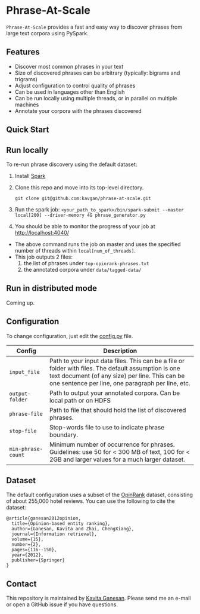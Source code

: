# Phrase-At-Scale

`Phrase-At-Scale` provides a fast and easy way to discover phrases from large text corpora using PySpark.

## Features
- Discover most common phrases in your text
- Size of discovered phrases can be arbitrary (typically: bigrams and trigrams)
- Adjust configuration to control quality of phrases
- Can be used in languages other than English 
- Can be run locally using multiple threads, or in parallel on multiple machines
- Annotate your corpora with the phrases discovered

## Quick Start

## Run locally
To re-run phrase discovery using the default dataset:
1. Install [Spark](https://spark.apache.org/downloads.html) 
1. Clone this repo and move into its top-level directory.

	```
	git clone git@github.com:kavgan/phrase-at-scale.git
	```
1. Run the spark job: `<your_path_to_spark>/bin/spark-submit --master local[200] --driver-memory 4G phrase_generator.py `
1. You should be able to monitor the progress of your job at [http://localhost:4040/](http://localhost:4040/)

- The above command runs the job on master and uses the specified number of threads within `local[num_of_threads]`.
- This job outputs 2 files: 
	1. the list of phrases under `top-opinrank-phrases.txt` 
    1. the annotated corpora under `data/tagged-data/` 

## Run in distributed mode
Coming up.



## Configuration
To change configuration, just edit the [config.py](config.py) file.

| Config  |  Description |
|---|---|
|`input_file`   |Path to your input data files. This can be a file or folder with files. The default assumption is one text document (of any size) per line. This can be one sentence per line, one paragraph per line, etc. |
| `output-folder`  | Path to output your annotated corpora. Can be local path or on HDFS   |
| `phrase-file`  |Path to file that should hold the list of discovered phrases.    |
| `stop-file`  | Stop-words file to use to indicate phrase boundary.   |
| `min-phrase-count`  | Minimum number of occurrence for phrases. Guidelines: use 50 for < 300 MB of text, 100 for < 2GB and larger values for a much larger dataset.  |


## Dataset

The default configuration uses a subset of the [OpinRank](http://kavita-ganesan.com/entity-ranking-data/#.WtrU49Pwads) dataset, consisting of about 255,000 hotel reviews. You can use the following to cite the dataset:

```
@article{ganesan2012opinion,
  title={Opinion-based entity ranking},
  author={Ganesan, Kavita and Zhai, ChengXiang},
  journal={Information retrieval},
  volume={15},
  number={2},
  pages={116--150},
  year={2012},
  publisher={Springer} 
}
```

## Contact
This repository is maintained by [Kavita Ganesan](mailto:ganesan.kavita@gmail.com). Please send me an e-mail or open a GitHub issue if you have questions. 